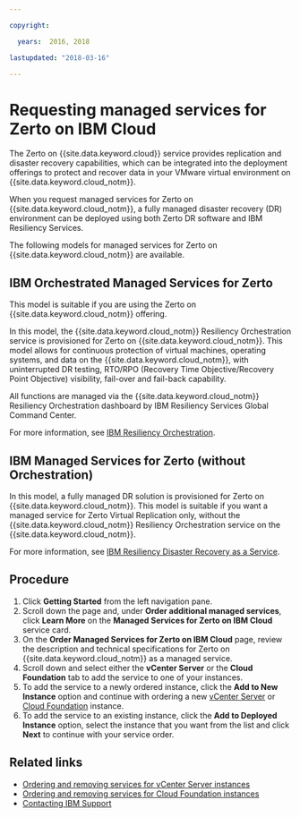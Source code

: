 ```yaml
---

copyright:

  years:  2016, 2018

lastupdated: "2018-03-16"

---
```


# Requesting managed services for Zerto on IBM Cloud

The Zerto on {{site.data.keyword.cloud}} service provides replication and disaster recovery capabilities, which can be integrated into the deployment offerings to protect and recover data in your VMware virtual environment on {{site.data.keyword.cloud_notm}}.

When you request managed services for Zerto on {{site.data.keyword.cloud_notm}}, a fully managed disaster recovery (DR) environment can be deployed using both Zerto DR software and IBM Resiliency Services.

The following models for managed services for Zerto on {{site.data.keyword.cloud_notm}} are available.

## IBM Orchestrated Managed Services for Zerto

This model is suitable if you are using the Zerto on {{site.data.keyword.cloud_notm}} offering.

In this model, the {{site.data.keyword.cloud_notm}} Resiliency Orchestration service is provisioned for Zerto on {{site.data.keyword.cloud_notm}}. This model allows for continuous protection of virtual machines, operating systems, and data on the {{site.data.keyword.cloud_notm}}, with uninterrupted DR testing, RTO/RPO (Recovery Time Objective/Recovery Point Objective) visibility, fail-over and fail-back capability.

All functions are managed via the {{site.data.keyword.cloud_notm}} Resiliency Orchestration dashboard by IBM Resiliency Services Global Command Center.

For more information, see [IBM Resiliency Orchestration](https://www.ibm.com/us-en/marketplace/disaster-recovery-orchestration).

## IBM Managed Services for Zerto (without Orchestration)

In this model, a fully managed DR solution is provisioned for Zerto on {{site.data.keyword.cloud_notm}}. This model is suitable if you want a managed service for Zerto Virtual Replication only, without the {{site.data.keyword.cloud_notm}} Resiliency Orchestration service on the {{site.data.keyword.cloud_notm}}.

For more information, see [IBM Resiliency Disaster Recovery as a Service](https://www.ibm.com/us-en/marketplace/disaster-recovery-as-a-service#product-header-top).

## Procedure

1. Click **Getting Started** from the left navigation pane.
2. Scroll down the page and, under **Order additional managed services**, click **Learn More** on the **Managed Services for Zerto on IBM Cloud** service card.
3. On the **Order Managed Services for Zerto on IBM Cloud** page, review the description and technical specifications for Zerto on {{site.data.keyword.cloud_notm}} as a managed service.
4. Scroll down and select either the **vCenter Server** or the **Cloud Foundation** tab to add the service to one of your instances.
5. To add the service to a newly ordered instance, click the **Add to New Instance** option and continue with ordering a new [vCenter Server](../vcenter/vc_orderinginstance.html) or [Cloud Foundation](../sddc/sd_orderinginstance.html) instance.
6. To add the service to an existing instance, click the **Add to Deployed Instance** option, select the instance that you want from the list and click **Next** to continue with your service order.

## Related links

* [Ordering and removing services for vCenter Server instances](../vcenter/vc_addingremovingservices.html)
* [Ordering and removing services for Cloud Foundation instances](../sddc/sd_addingremovingservices.html)
* [Contacting IBM Support](../vmonic/trbl_support.html)
